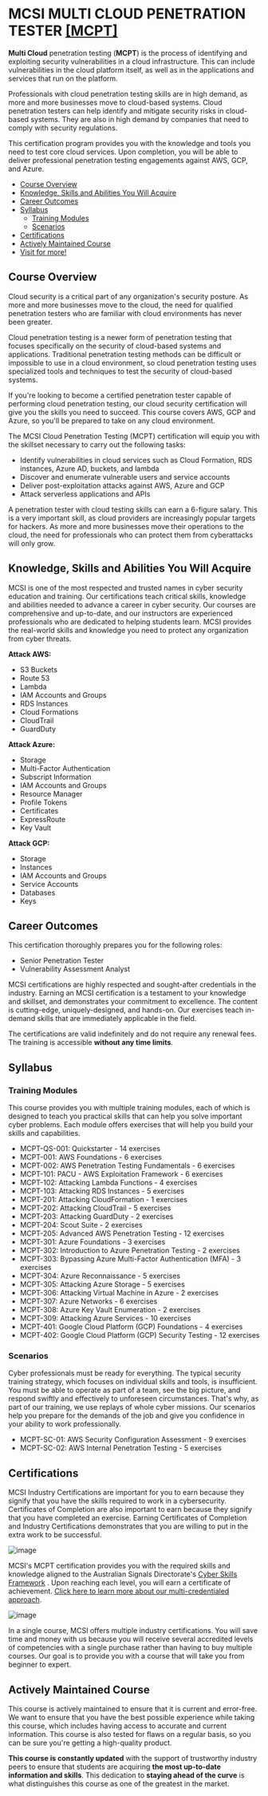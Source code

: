 # MCSI MULTI CLOUD PENETRATION TESTER [[MCPT]](https://www.mosse-institute.com/certifications/mcpt-cloud-penetration-tester.html)
**Multi Cloud** penetration testing (**MCPT**) is the process of identifying and exploiting security vulnerabilities in a cloud infrastructure. This can include vulnerabilities in the cloud platform itself, as well as in the applications and services that run on the platform.

Professionals with cloud penetration testing skills are in high demand, as more and more businesses move to cloud-based systems. Cloud penetration testers can help identify and mitigate security risks in cloud-based systems. They are also in high demand by companies that need to comply with security regulations.

This certification program provides you with the knowledge and tools you need to test core cloud services. Upon completion, you will be able to deliver professional penetration testing engagements against AWS, GCP, and Azure.
     
- [Course Overview](https://github.com/h4md153v63n/CloudSec/blob/main/03_MCPT/README.md#course-overview)
- [Knowledge, Skills and Abilities You Will Acquire](https://github.com/h4md153v63n/CloudSec/blob/main/03_MCPT/README.md#knowledge-skills-and-abilities-you-will-acquire)
- [Career Outcomes](https://github.com/h4md153v63n/CloudSec/blob/main/03_MCPT/README.md#career-outcomes)
- [Syllabus](https://github.com/h4md153v63n/CloudSec/blob/main/03_MCPT/README.md#syllabus)
   - [Training Modules](https://github.com/h4md153v63n/CloudSec/blob/main/03_MCPT/README.md#training-modules)
   - [Scenarios](https://github.com/h4md153v63n/CloudSec/blob/main/03_MCPT/README.md#scenarios)
- [Certifications](https://github.com/h4md153v63n/CloudSec/blob/main/03_MCPT/README.md#certifications)
- [Actively Maintained Course](https://github.com/h4md153v63n/CloudSec/blob/main/03_MCPT/README.md#actively-maintained-course)
- [Visit for more!](https://www.mosse-institute.com/certifications/mcpt-cloud-penetration-tester.html)
 

## Course Overview
Cloud security is a critical part of any organization's security posture. As more and more businesses move to the cloud, the need for qualified penetration testers who are familiar with cloud environments has never been greater. 

Cloud penetration testing is a newer form of penetration testing that focuses specifically on the security of cloud-based systems and applications. Traditional penetration testing methods can be difficult or impossible to use in a cloud environment, so cloud penetration testing uses specialized tools and techniques to test the security of cloud-based systems.

If you're looking to become a certified penetration tester capable of performing cloud penetration testing, our cloud security certification will give you the skills you need to succeed. This course covers AWS, GCP and Azure, so you'll be prepared to take on any cloud environment.

The MCSI Cloud Penetration Testing (MCPT) certification will equip you with the skillset necessary to carry out the following tasks:
- Identify vulnerabilities in cloud services such as Cloud Formation, RDS instances, Azure AD, buckets, and lambda
- Discover and enumerate vulnerable users and service accounts
- Deliver post-exploitation attacks against AWS, Azure and GCP
- Attack serverless applications and APIs

A penetration tester with cloud testing skills can earn a 6-figure salary. This is a very important skill, as cloud providers are increasingly popular targets for hackers. As more and more businesses move their operations to the cloud, the need for professionals who can protect them from cyberattacks will only grow.


## Knowledge, Skills and Abilities You Will Acquire
MCSI is one of the most respected and trusted names in cyber security education and training. Our certifications teach critical skills, knowledge and abilities needed to advance a career in cyber security. Our courses are comprehensive and up-to-date, and our instructors are experienced professionals who are dedicated to helping students learn. MCSI provides the real-world skills and knowledge you need to protect any organization from cyber threats. 

**Attack AWS:**
- S3 Buckets
- Route 53
- Lambda
- IAM Accounts and Groups
- RDS Instances
- Cloud Formations
- CloudTrail
- GuardDuty

**Attack Azure:**
- Storage
- Multi-Factor Authentication
- Subscript Information
- IAM Accounts and Groups
- Resource Manager
- Profile Tokens
- Certificates
- ExpressRoute
- Key Vault

**Attack GCP:**
- Storage
- Instances
- IAM Accounts and Groups
- Service Accounts
- Databases
- Keys


## Career Outcomes
This certification thoroughly prepares you for the following roles:
- Senior Penetration Tester
- Vulnerability Assessment Analyst

MCSI certifications are highly respected and sought-after credentials in the industry. Earning an MCSI certification is a testament to your knowledge and skillset, and demonstrates your commitment to excellence. The content is cutting-edge, uniquely-designed, and hands-on. Our exercises teach in-demand skills that are immediately applicable in the field.

The certifications are valid indefinitely and do not require any renewal fees. The training is accessible **without any time limits**. 


## Syllabus
### Training Modules
This course provides you with multiple training modules, each of which is designed to teach you practical skills that can help you solve important cyber problems. Each module offers exercises that will help you build your skills and capabilities.
- MCPT-QS-001: Quickstarter - 14 exercises
- MCPT-001: AWS Foundations - 6 exercises
- MCPT-002: AWS Penetration Testing Fundamentals - 6 exercises
- MCPT-101: PACU - AWS Exploitation Framework - 6 exercises
- MCPT-102: Attacking Lambda Functions - 4 exercises
- MCPT-103: Attacking RDS Instances - 5 exercises
- MCPT-201: Attacking CloudFormation - 1 exercises
- MCPT-202: Attacking CloudTrail - 5 exercises
- MCPT-203: Attacking GuardDuty - 2 exercises
- MCPT-204: Scout Suite - 2 exercises
- MCPT-205: Advanced AWS Penetration Testing - 12 exercises
- MCPT-301: Azure Foundations - 3 exercises
- MCPT-302: Introduction to Azure Penetration Testing - 2 exercises
- MCPT-303: Bypassing Azure Multi-Factor Authentication (MFA) - 3 exercises
- MCPT-304: Azure Reconnaissance - 5 exercises
- MCPT-305: Attacking Azure Storage - 5 exercises
- MCPT-306: Attacking Virtual Machine in Azure - 2 exercises
- MCPT-307: Azure Networks - 6 exercises
- MCPT-308: Azure Key Vault Enumeration - 2 exercises
- MCPT-309: Attacking Azure Services - 10 exercises
- MCPT-401: Google Cloud Platform (GCP) Foundations - 4 exercises
- MCPT-402: Google Cloud Platform (GCP) Security Testing - 12 exercises


### Scenarios
Cyber professionals must be ready for everything. The typical security training strategy, which focuses on individual skills and tools, is insufficient. You must be able to operate as part of a team, see the big picture, and respond swiftly and effectively to unforeseen circumstances. That's why, as part of our training, we use replays of whole cyber missions. Our scenarios help you prepare for the demands of the job and give you confidence in your ability to work professionally.
- MCPT-SC-01: AWS Security Configuration Assessment - 9 exercises
- MCPT-SC-02: AWS Internal Penetration Testing - 5 exercises


## Certifications
MCSI Industry Certifications are important for you to earn because they signify that you have the skills required to work in a cybersecurity. Certificates of Completion are also important to earn because they signify that you have completed an exercise. Earning Certificates of Completion and Industry Certifications demonstrates that you are willing to put in the extra work to be successful. 

![image](https://github.com/h4md153v63n/CloudSec/assets/5091265/61f0a225-d477-46ec-87fe-809cb28c98ab)

MCSI's MCPT certification provides you with the required skills and knowledge aligned to the Australian Signals Directorate's [Cyber Skills Framework](https://www.mosse-institute.com/asd-cyber-skills-framework.html) . Upon reaching each level, you will earn a certificate of achievement. [Click here to learn more about our multi-credentialed approach](https://www.mosse-institute.com/how-to-become-mcsi-certified.html). 

![image](https://github.com/h4md153v63n/CloudSec/assets/5091265/040b3b8b-f808-46ca-8dde-0f34eefeeb4b)

In a single course, MCSI offers multiple industry certifications. You will save time and money with us because you will receive several accredited levels of competencies with a single purchase rather than having to buy multiple courses. Our goal is to provide you with a course that will take you from beginner to expert. 


## Actively Maintained Course
This course is actively maintained to ensure that it is current and error-free. We want to ensure that you have the best possible experience while taking this course, which includes having access to accurate and current information. This course is also tested for flaws on a regular basis, so you can be sure you're getting a high-quality product.

**This course is constantly updated** with the support of trustworthy industry peers to ensure that students are acquiring **the most up-to-date information and skills**. This dedication to **staying ahead of the curve** is what distinguishes this course as one of the greatest in the market. 

